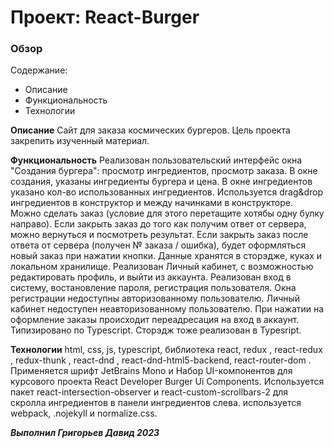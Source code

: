 # Проект: React-Burger

### Обзор
Содержание:
* Описание
* Функциональность
* Технологии

**Описание**
Сайт для заказа космических бургеров.
Цель проекта закрепить изученный материал.

**Функциональность**
Реализован пользовательский интерфейс окна "Создания бургера": просмотр ингредиентов, просмотр заказа.
В окне создания, указаны ингредиенты бургера и цена.
В окне ингредиентов указано кол-во использованных ингредиентов. 
Используется drag&drop ингредиентов в конструктор и между начинками в конструкторе.
Можно сделать заказ (условие для этого перетащите хотябы одну булку направо).
Если закрыть заказ до того как получим ответ от сервера, можно вернуться и посмотреть результат.
Если закрыть заказ после ответа от сервера (получен № заказа / ошибка), будет оформляться новый заказ при нажатии кнопки.
Данные хранятся в сторэдже, куках и локальном хранилище.
Реализован Личный кабинет, с возможностью редактировать профиль, и выйти из аккаунта.
Реализован вход в систему, востановление пароля, регистрация пользователя.
Окна регистрации недоступны авторизованному пользователю. Личный кабинет недоступен неавторизованному пользователю.
При нажатии на оформление заказы происходит переадресация на вход в аккаунт.
Типизировано по Typescript. Сторэдж тоже реализован в Typesript.


**Технологии**
html, css, js, typescript, библиотека react, redux , react-redux , redux-thunk , react-dnd , react-dnd-html5-backend, react-router-dom . Применяется шрифт JetBrains Mono и Набор UI-компонентов для курсового проекта React Developer Burger Ui Components.
Используется пакет react-intersection-observer и react-custom-scrollbars-2 для скролла ингредиентов в панели ингредиентов слева.
используется webpack, .nojekyll и normalize.css.

***Выполнил Григорьев Давид 2023***
